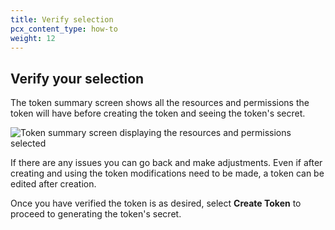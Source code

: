 ```yaml
---
title: Verify selection
pcx_content_type: how-to
weight: 12
---
```


## Verify your selection

The token summary screen shows all the resources and permissions the token will have before creating the token and seeing the token's secret.

![Token summary screen displaying the resources and permissions selected](/api/static/token-summary.png)

If there are any issues you can go back and make adjustments. Even if after creating and using the token modifications need to be made, a token can be edited after creation.

Once you have verified the token is as desired, select **Create Token** to proceed to generating the token's secret.